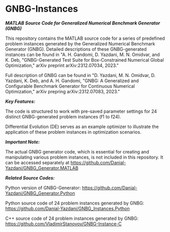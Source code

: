 # GNBG-Instances
***MATLAB Source Code for Generalized Numerical Benchmark Generator (GNBG)***

This repository contains the MATLAB source code for a series of predefined problem instances generated by the Generalized Numerical Benchmark Generator (GNBG). Detailed descriptions of these GNBG-generated instances can be found in "A. H. Gandomi, D. Yazdani, M. N. Omidvar, and K. Deb, "GNBG-Generated Test Suite for Box-Constrained Numerical Global Optimization," arXiv preprint arXiv:2312.07034, 2023."

Full description of GNBG can be found in "D. Yazdani, M. N. Omidvar, D. Yazdani, K. Deb, and A. H. Gandomi, "GNBG: A Generalized and Configurable Benchmark Generator for Continuous Numerical Optimization," arXiv prepring arXiv:2312.07083, 2023."


***Key Features:***

The code is structured to work with pre-saved parameter settings for 24 distinct GNBG-generated problem instances (f1 to f24).

Differential Evolution (DE) serves as an example optimizer to illustrate the application of these problem instances in optimization scenarios.

***Important Note:***

The actual GNBG generator code, which is essential for creating and manipulating various problem instances, is not included in this repository. It can be accessed separately at https://github.com/Danial-Yazdani/GNBG_Generator.MATLAB


***Related Source Codes:***

Python version of GNBG-Generator: https://github.com/Danial-Yazdani/GNBG_Generator.Python

Python source code of 24 problem instances generated by GNBG: https://github.com/Danial-Yazdani/GNBG_Instances.Python

C++ source code of 24 problem instances generated by GNBG: https://github.com/VladimirStanovov/GNBG-Instance-C

